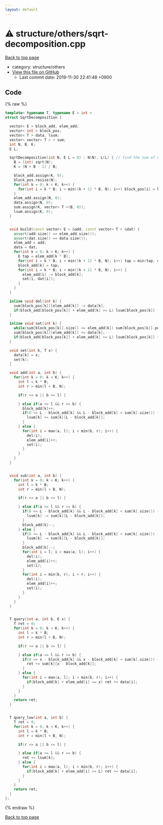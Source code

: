 ```yaml
---
layout: default
---
```


<!-- mathjax config similar to math.stackexchange -->
<script type="text/javascript" async
  src="https://cdnjs.cloudflare.com/ajax/libs/mathjax/2.7.5/MathJax.js?config=TeX-MML-AM_CHTML">
</script>
<script type="text/x-mathjax-config">
  MathJax.Hub.Config({
    TeX: { equationNumbers: { autoNumber: "AMS" }},
    tex2jax: {
      inlineMath: [ ['$','$'] ],
      processEscapes: true
    },
    "HTML-CSS": { matchFontHeight: false },
    displayAlign: "left",
    displayIndent: "2em"
  });
</script>

<script type="text/javascript" src="https://cdnjs.cloudflare.com/ajax/libs/jquery/3.4.1/jquery.min.js"></script>
<script src="https://cdn.jsdelivr.net/npm/jquery-balloon-js@1.1.2/jquery.balloon.min.js" integrity="sha256-ZEYs9VrgAeNuPvs15E39OsyOJaIkXEEt10fzxJ20+2I=" crossorigin="anonymous"></script>
<script type="text/javascript" src="../../../assets/js/copy-button.js"></script>
<link rel="stylesheet" href="../../../assets/css/copy-button.css" />


# :warning: structure/others/sqrt-decomposition.cpp
<a href="../../../index.html">Back to top page</a>

* category: structure/others
* <a href="{{ site.github.repository_url }}/blob/master/structure/others/sqrt-decomposition.cpp">View this file on GitHub</a>
    - Last commit date: 2019-11-30 22:41:48 +0900




## Code
{% raw %}
```cpp
template< typename T, typename E = int >
struct SqrtDecomposition {

  vector< E > block_add, elem_add;
  vector< int > block_pos;
  vector< T > data, lsum;
  vector< vector< T > > sum;
  int N, B, K;
  E L;

  SqrtDecomposition(int N, E L = 0) : N(N), L(L) { // find the sum of L or more in the interval
    B = (int) sqrt(N);
    K = (N + B - 1) / B;

    block_add.assign(K, 0);
    block_pos.resize(N);
    for(int k = 0; k < K; k++) {
      for(int i = k * B; i < min((k + 1) * B, N); i++) block_pos[i] = k;
    }
    elem_add.assign(N, 0);
    data.assign(N, 0);
    sum.assign(K, vector< T >(B, 0));
    lsum.assign(K, 0);
  }


  void build(const vector< E > &add, const vector< T > &dat) {
    assert(add.size() == elem_add.size());
    assert(dat.size() == data.size());
    elem_add = add;
    data = dat;
    for(int k = 0; k < K; k++) {
      E tap = elem_add[k * B];
      for(int i = k * B; i < min((k + 1) * B, N); i++) tap = min(tap, elem_add[i]);
      block_add[k] = tap;
      for(int i = k * B; i < min((k + 1) * B, N); i++) {
        elem_add[i] -= block_add[k];
        set(i, dat[i]);
      }
    }
  }

  inline void del(int k) {
    sum[block_pos[k]][elem_add[k]] -= data[k];
    if(block_add[block_pos[k]] + elem_add[k] >= L) lsum[block_pos[k]] -= data[k];
  }

  inline void set(int k) {
    while(sum[block_pos[k]].size() <= elem_add[k]) sum[block_pos[k]].push_back(0);
    sum[block_pos[k]][elem_add[k]] += data[k];
    if(block_add[block_pos[k]] + elem_add[k] >= L) lsum[block_pos[k]] += data[k];
  }

  void set(int k, T x) {
    data[k] = x;
    set(k);
  }

  void add(int a, int b) {
    for(int k = 0; k < K; k++) {
      int l = k * B;
      int r = min(l + B, N);

      if(r <= a || b <= l) {

      } else if(a <= l && r <= b) {
        block_add[k]++;
        if(0 <= L - block_add[k] && L - block_add[k] < sum[k].size()) {
          lsum[k] += sum[k][L - block_add[k]];
        }
      } else {
        for(int i = max(a, l); i < min(b, r); i++) {
          del(i);
          elem_add[i]++;
          set(i);
        }
      }
    }
  }


  void sub(int a, int b) {
    for(int k = 0; k < K; k++) {
      int l = k * B;
      int r = min(l + B, N);

      if(r <= a || b <= l) {

      } else if(a <= l && r <= b) {
        if(0 <= L - block_add[k] && L - block_add[k] < sum[k].size()) {
          lsum[k] -= sum[k][L - block_add[k]];
        }
        block_add[k]--;
      } else {
        if(0 <= L - block_add[k] && L - block_add[k] < sum[k].size()) {
          lsum[k] -= sum[k][L - block_add[k]];
        }
        block_add[k]--;
        for(int i = l; i < max(a, l); i++) {
          del(i);
          elem_add[i]++;
          set(i);
        }
        for(int i = min(b, r); i < r; i++) {
          del(i);
          elem_add[i]++;
          set(i);
        }
      }
    }
  }


  T query(int a, int b, E x) {
    T ret = 0;
    for(int k = 0; k < K; k++) {
      int l = k * B;
      int r = min(l + B, N);

      if(r <= a || b <= l) {

      } else if(a <= l && r <= b) {
        if(0 <= x - block_add[k] && x - block_add[k] < sum[k].size()) {
          ret += sum[k][x - block_add[k]];
        }
      } else {
        for(int i = max(a, l); i < min(b, r); i++) {
          if(block_add[k] + elem_add[i] == x) ret += data[i];
        }
      }
    }
    return ret;
  }


  T query_low(int a, int b) {
    T ret = 0;
    for(int k = 0; k < K; k++) {
      int l = k * B;
      int r = min(l + B, N);

      if(r <= a || b <= l) {

      } else if(a <= l && r <= b) {
        ret += lsum[k];
      } else {
        for(int i = max(a, l); i < min(b, r); i++) {
          if(block_add[k] + elem_add[i] >= L) ret += data[i];
        }
      }
    }
    return ret;
  }
};

```
{% endraw %}

<a href="../../../index.html">Back to top page</a>

